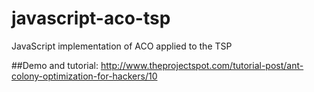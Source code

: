 # javascript-aco-tsp
JavaScript implementation of ACO applied to the TSP

##Demo and tutorial:
http://www.theprojectspot.com/tutorial-post/ant-colony-optimization-for-hackers/10
